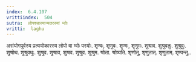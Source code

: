 ```yaml
---
index:  6.4.107
vrittiindex:  504
sutra:  लोपश्चास्यान्यतरस्यां म्वोः
vritti:  laghu 
---
```


असंयोगपूर्वस्य प्रत्ययोकारस्य लोपो वा म्वोः परयोः. शृण्वः, शृणुवः. शृण्मः, शृणुमः. शुश्राव. शुश्रुवतुः. शुश्रुवुः. शुश्रोथ. शुश्रुवथुः. शुश्रुव. शुश्राव, शुश्रव. शुश्रुव. शुश्रुम. श्रोता. श्रोष्यति. शृणोतु, शृणुतात्. शृणुताम्. शृण्वन्तु..

